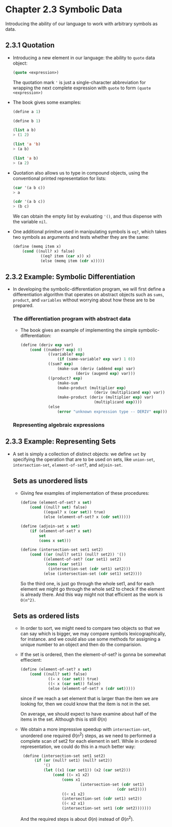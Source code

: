 # Chapter 2.3 Symbolic Data

Introducing the ability of our language to work with arbitrary symbols as data.

## 2.3.1 Quotation

- Introducing a new element in our language: the ability to `quote` data object:
    ```lisp
    (quote <expression>)
    ```
    The quotation mark `'` is just a single-character abbreviation for wrapping the next complete 
    expression with `quote` to form `(quote <expression>)`

- The book gives some examples:
    ```lisp
    (define a 1)

    (define b 1)

    (list a b)
    > (1 2)

    (list 'a 'b)
    > (a b)

    (list 'a b)
    > (a 2)
    ```

- Quotation also allows us to type in compound objects, using the conventional printed 
representation for lists:
    ```lisp
    (car '(a b c))
    > a

    (cdr '(a b c))
    > (b c)
    ```
    We can obtain the empty list by evaluating `'()`, and thus dispense with the variable `nil`.

- One additional primitve used in manipulating symbols is `eq?`, which takes two symbols as
arguments and tests whether they are the same:
    ```lisp
    (define (memq item x)
        (cond ((null? x) false)
                ((eq? item (car x)) x)
                (else (memq item (cdr x)))))
    ```

## 2.3.2 Example: Symbolic Differentiation

- In developing the symbolic-differentiation program, we will first define a differentiation 
algorithm that operates on abstract objects such as ``sums``, ``product``, and ``variables`` without
worrying about how these are to be prepared.

    ### The differentiation program with abstract data

    - The book gives an example of implementing the simple symbolic-differentiation:
        ```lisp
        (define (deriv exp var)
            (cond ((number? exp) 0)
                    ((variable? exp)
                        (if (same-variable? exp var) 1 0))
                    ((sum? exp)
                        (make-sum (deriv (addend exp) var)
                                (deriv (augend exp) var)))
                    ((product? exp)
                        (make-sum
                        (make-product (multiplier exp)
                                        (deriv (multiplicand exp) var))
                        (make-product (deriv (multiplier exp) var)
                                        (multiplicand exp))))
                    (else
                        (error "unknown expression type -- DERIV" exp))))
        ```
    
    ### Representing algebraic expressions

## 2.3.3 Example: Representing Sets

- A set is simply a collection of distinct objects: we define `set` by specifying the operation that
are to be used on sets, like `union-set`, `intersection-set`, `element-of-set`?, and `adjoin-set`.

    ## Sets as unordered lists

    - Giving few examples of implementation of these procedures:
        ```lisp
        (define (element-of-set? x set)
            (cond ((null? set) false)
                  ((equal? x (car set)) true)
                  (else (element-of-set? x (cdr set)))))
        ```

        ```lisp
        (define (adjoin-set x set)
            (if (element-of-set? x set)
                set
                (cons x set)))
        ```

        ```lisp
        (define (intersection-set set1 set2)
            (cond ((or (null? set1) (null? set2)) '())
                  ((element-of-set? (car set1) set2)        
                   (cons (car set1)
                    (intersection-set (cdr set1) set2)))
                  (else (intersection-set (cdr set1) set2))))
        ```
        So the third one, is just go through the whole set1, and for each element we might go
        through the whole set2 to check if the element is already there. And this way might not that
        efficient as the work is `O(n^2)`.

    ## Sets as ordered lists

    - In order to sort, we might need to compare two objects so that we can say which is bigger, we 
    may compare symbols lexicographically, for instance. and we could also use some methods for 
    assigning a unique number to an object and then do the comparision.

    - If the set is ordered, then the element-of-set? is gonna be somewhat effiecient:
        ```lisp
        (define (element-of-set? x set)
            (cond ((null? set) false)
                    ((= x (car set)) true)
                    ((< x (car set)) false)
                    (else (element-of-set? x (cdr set)))))
        ```
        since if we reach a set element that is larger than the item we are looking for, then we 
        could know that the item is not in the set.

        On average, we should expect to have examine about half of the items in the set. Although 
        this is still $\Theta(n)$

    - We obtain a more impressive speedup with `intersection-set`, unordered one required 
      $\Theta(n^2)$ steps, as we need to performed a complete scan of set2 for each element in set1.
      While in ordered representation, we could do this in a much better way:
      ```lisp
       (define (intersection-set set1 set2)
            (if (or (null? set1) (null? set2))
                '()    
                (let ((x1 (car set1)) (x2 (car set2)))
                    (cond ((= x1 x2)
                        (cons x1
                                (intersection-set (cdr set1)
                                                (cdr set2))))
                        ((< x1 x2)
                        (intersection-set (cdr set1) set2))
                        ((< x2 x1)
                        (intersection-set set1 (cdr set2)))))))
        ```
        And the required steps is about $\Theta(n)$ instead of $\Theta(n^2)$.
